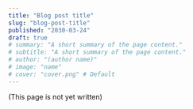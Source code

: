 ```yaml
---
title: "Blog post title"
slug: "blog-post-title"
published: "2030-03-24"
draft: true
# summary: "A short summary of the page content."
# subtitle: "A short summary of the page content."
# author: "(author name)"
# image: "name"
# cover: "cover.png" # Default
---
```


(This page is not yet written)

<!--more-->

